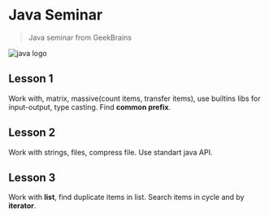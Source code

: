 # Java Seminar
>Java seminar from GeekBrains

![java logo](https://www.logo.wine/a/logo/Java_(programming_language)/Java_(programming_language)-Logo.wine.svg)

## Lesson 1
Work with, matrix, massive(count items, transfer items), use builtins libs for input-output, type casting. Find __common prefix__.

## Lesson 2
Work with strings, files, compress file. Use standart java API.

## Lesson 3
Work with __list__, find duplicate items in list. Search items in cycle and by
__iterator__.